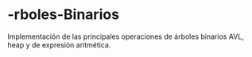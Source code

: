 # -rboles-Binarios
Implementación de las principales operaciones de árboles binarios AVL, heap y de expresión aritmética.
